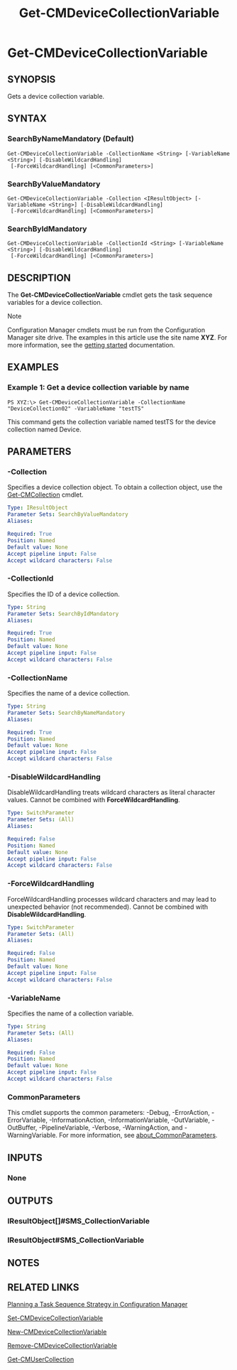 ﻿---
description: Gets a device collection variable.
external help file: AdminUI.PS.Collections.dll-Help.xml
Module Name: ConfigurationManager
ms.date: 05/02/2019
schema: 2.0.0
title: Get-CMDeviceCollectionVariable
---

# Get-CMDeviceCollectionVariable

## SYNOPSIS
Gets a device collection variable.

## SYNTAX

### SearchByNameMandatory (Default)
```
Get-CMDeviceCollectionVariable -CollectionName <String> [-VariableName <String>] [-DisableWildcardHandling]
 [-ForceWildcardHandling] [<CommonParameters>]
```

### SearchByValueMandatory
```
Get-CMDeviceCollectionVariable -Collection <IResultObject> [-VariableName <String>] [-DisableWildcardHandling]
 [-ForceWildcardHandling] [<CommonParameters>]
```

### SearchByIdMandatory
```
Get-CMDeviceCollectionVariable -CollectionId <String> [-VariableName <String>] [-DisableWildcardHandling]
 [-ForceWildcardHandling] [<CommonParameters>]
```

## DESCRIPTION
The **Get-CMDeviceCollectionVariable** cmdlet gets the task sequence variables for a device collection.

> [!NOTE]
> Configuration Manager cmdlets must be run from the Configuration Manager site drive.
> The examples in this article use the site name **XYZ**. For more information, see the
> [getting started](/powershell/sccm/overview) documentation.

## EXAMPLES

### Example 1: Get a device collection variable by name
```
PS XYZ:\> Get-CMDeviceCollectionVariable -CollectionName "DeviceCollection02" -VariableName "testTS"
```

This command gets the collection variable named testTS for the device collection named Device.

## PARAMETERS

### -Collection
Specifies a device collection object.
To obtain a collection object, use the [Get-CMCollection](Get-CMCollection.md) cmdlet.

```yaml
Type: IResultObject
Parameter Sets: SearchByValueMandatory
Aliases:

Required: True
Position: Named
Default value: None
Accept pipeline input: False
Accept wildcard characters: False
```

### -CollectionId
Specifies the ID of a device collection.

```yaml
Type: String
Parameter Sets: SearchByIdMandatory
Aliases:

Required: True
Position: Named
Default value: None
Accept pipeline input: False
Accept wildcard characters: False
```

### -CollectionName
Specifies the name of a device collection.

```yaml
Type: String
Parameter Sets: SearchByNameMandatory
Aliases:

Required: True
Position: Named
Default value: None
Accept pipeline input: False
Accept wildcard characters: False
```

### -DisableWildcardHandling
DisableWildcardHandling treats wildcard characters as literal character values. Cannot be combined with **ForceWildcardHandling**.

```yaml
Type: SwitchParameter
Parameter Sets: (All)
Aliases:

Required: False
Position: Named
Default value: None
Accept pipeline input: False
Accept wildcard characters: False
```

### -ForceWildcardHandling
ForceWildcardHandling processes wildcard characters and may lead to unexpected behavior (not recommended). Cannot be combined with **DisableWildcardHandling**.

```yaml
Type: SwitchParameter
Parameter Sets: (All)
Aliases:

Required: False
Position: Named
Default value: None
Accept pipeline input: False
Accept wildcard characters: False
```

### -VariableName
Specifies the name of a collection variable.

```yaml
Type: String
Parameter Sets: (All)
Aliases:

Required: False
Position: Named
Default value: None
Accept pipeline input: False
Accept wildcard characters: False
```

### CommonParameters
This cmdlet supports the common parameters: -Debug, -ErrorAction, -ErrorVariable, -InformationAction, -InformationVariable, -OutVariable, -OutBuffer, -PipelineVariable, -Verbose, -WarningAction, and -WarningVariable. For more information, see [about_CommonParameters](https://docs.microsoft.com/powershell/module/microsoft.powershell.core/about/about_commonparameters?view=powershell-7).

## INPUTS

### None

## OUTPUTS

### IResultObject[]#SMS_CollectionVariable

### IResultObject#SMS_CollectionVariable

## NOTES

## RELATED LINKS

[Planning a Task Sequence Strategy in Configuration Manager](https://go.microsoft.com/fwlink/p/?LinkID=260806)

[Set-CMDeviceCollectionVariable](Set-CMDeviceCollectionVariable.md)

[New-CMDeviceCollectionVariable](New-CMDeviceCollectionVariable.md)

[Remove-CMDeviceCollectionVariable](Remove-CMDeviceCollectionVariable.md)

[Get-CMUserCollection](Get-CMUserCollection.md)


